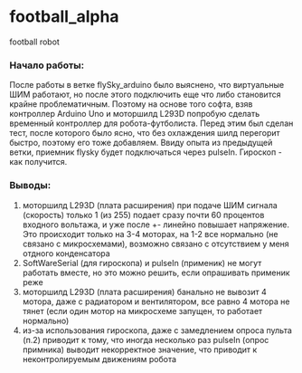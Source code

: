 # football_alpha
football robot

### Начало работы:
После работы в ветке flySky_arduino было выяснено, что виртуальные ШИМ работают, но после этого подключить еще что либо становится крайне проблематичным. Поэтому на основе того софта, взяв контроллер Arduino Uno и моторшилд L293D попробую сделать временный контроллер для робота-футболиста. Перед этим был сделан тест, после которого было ясно, что без охлаждения шилд перегорит быстро, поэтому его тоже добавляем. Ввиду опыта из предыдущей ветки, приемник flysky будет подключаться через pulseIn. Гироскоп - как получится.

### Выводы:
1) моторшилд L293D (плата расширения) при подаче ШИМ сигнала (скорость) только 1 (из 255) подает сразу почти 60 процентов входного вольтажа, и уже после +- линейно повышает напряжение. Это происходит только на 3-4 моторах, на 1-2 все нормально (не связано с микросхемами), возможно связано с отсутствием у меня отдного конденсатора
2) SoftWareSerial (для гироскопа) и pulseIn (применик) не могут работать вместе, но это можно решить, если опрашивать применик реже 
3) моторшилд L293D (плата расширения) банально не вывозит 4 мотора, даже с радиатором и вентилятором, все равно 4 мотора не тянет (если один мотор на микросхеме запущен, то работает нормально)
4) из-за использования гироскопа, даже с замедлением опроса пульта (п.2) приводит к тому, что иногда несколько раз pulseIn (опрос примника) выводит некорректное значение, что приводит к неконтролируемым движениям робота

